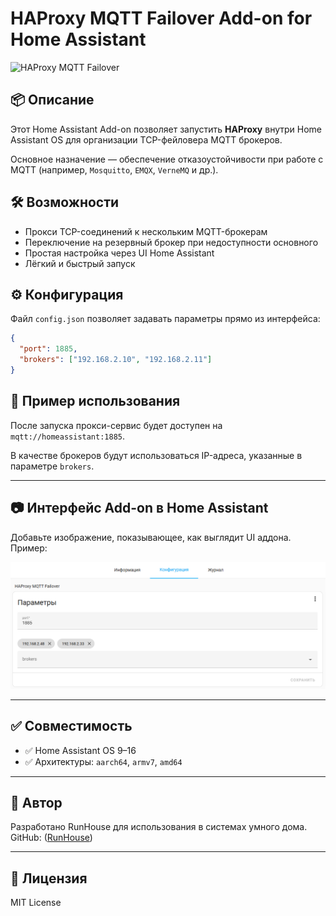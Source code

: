 # HAProxy MQTT Failover Add-on for Home Assistant

![HAProxy MQTT Failover](images/screenshot.png)

## 📦 Описание

Этот Home Assistant Add-on позволяет запустить **HAProxy** внутри Home Assistant OS для организации TCP-фейловера MQTT брокеров.

Основное назначение — обеспечение отказоустойчивости при работе с MQTT (например, `Mosquitto`, `EMQX`, `VerneMQ` и др.).

## 🛠️ Возможности

- Прокси TCP-соединений к нескольким MQTT-брокерам
- Переключение на резервный брокер при недоступности основного
- Простая настройка через UI Home Assistant
- Лёгкий и быстрый запуск

## ⚙️ Конфигурация

Файл `config.json` позволяет задавать параметры прямо из интерфейса:

```json
{
  "port": 1885,
  "brokers": ["192.168.2.10", "192.168.2.11"]
}
```

## 🧾 Пример использования

После запуска прокси-сервис будет доступен на `mqtt://homeassistant:1885`.

В качестве брокеров будут использоваться IP-адреса, указанные в параметре `brokers`.

---

## 📷 Интерфейс Add-on в Home Assistant

Добавьте изображение, показывающее, как выглядит UI аддона. Пример:

![UI Screenshot](/haproxy_mqtt_failover/options.png)


---

## ✅ Совместимость

- ✅ Home Assistant OS 9–16
- ✅ Архитектуры: `aarch64`, `armv7`, `amd64`

---

## 🧠 Автор

Разработано RunHouse для использования в системах умного дома.  
GitHub: ([RunHouse]([https://github.com/7290903/addon-repository1]))

---

## 📝 Лицензия

MIT License
